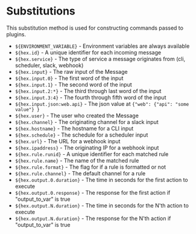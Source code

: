 # Substitutions

This substitution method is used for constructing commands passed to plugins.

- `${ENVIRONMENT_VARIABLE}` - Environment variables are always available
- `${hex.id}` - A unique identifier for each incoming message
- `${hex.service}` - The type of service a message originates from (cli, scheduler, slack, webhook)
- `${hex.input}` - The raw input of the Message
- `${hex.input.0}` - The first word of the input
- `${hex.input.1}` - The second word of the input
- `${hex.input.2:*}` - The third through last word of the input
- `${hex.input.3:4}` - The fourth through fifth word of the input
- `${hex.input.json:web.api}` - The json value at `{"web": {"api": "some value"} }`
- `${hex.user}` - The user who created the Message
- `${hex.channel}` - The originating channel for a slack input
- `${hex.hostname}` - The hostname for a CLI input
- `${hex.schedule}` - The schedule for a scheduler input
- `${hex.url}` - The URL for a webhook input
- `${hex.ipaddress}` - The originating IP for a webhook input
- `${hex.rule.runid}` - A unique identifier for each matched rule
- `${hex.rule.name}` - The name of the matched rule
- `${hex.rule.format}` - The flag for if a rule is formatted or not
- `${hex.rule.channel}` - The default channel for a rule
- `${hex.output.0.duration}` - The time in seconds for the first action to execute
- `${hex.output.0.response}` - The response for the first action if "output_to_var" is true
- `${hex.output.N.duration}` - The time in seconds for the N'th action to execute
- `${hex.output.N.duration}` - The response for the N'th action if "output_to_var" is true

